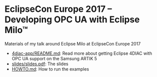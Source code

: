 # EclipseCon Europe 2017 – Developing OPC UA with Eclipse Milo™

Materials of my talk around Eclipse Milo at EclipseCon Europe 2017

* [4diac-app/README.md](4diac-app/README.md): Read more about getting Eclipse 4DIAC with OPC UA support on the Samsung ARTIK 5
* [slides/slides.pdf](slides/slides.pdf): The slides
* [HOWTO.md](HOWTO.md): How to run the examples
